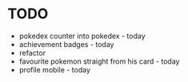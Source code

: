 # TODO
- pokedex counter into pokedex - today
- achievement badges - today
- refactor
- favourite pokemon straight from his card - today
- profile mobile - today

